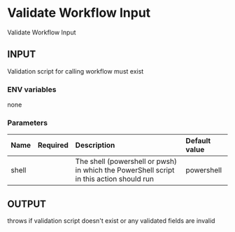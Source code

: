 # Validate Workflow Input

Validate Workflow Input

## INPUT

Validation script for calling workflow must exist

### ENV variables

none

### Parameters

| Name | Required | Description | Default value |
| :-- | :-: | :-- | :-- |
| shell | | The shell (powershell or pwsh) in which the PowerShell script in this action should run | powershell |

## OUTPUT

throws if validation script doesn't exist or any validated fields are invalid
